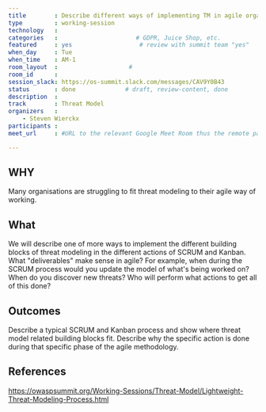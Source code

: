 ```yaml
---
title        : Describe different ways of implementing TM in agile organisations
type         : working-session
technology   :
categories   :                      # GDPR, Juice Shop, etc.
featured     : yes                   # review with summit team "yes"
when_day     : Tue
when_time    : AM-1
room_layout  :                    #
room_id      :
session_slack: https://os-summit.slack.com/messages/CAV9Y0B43
status       : done              # draft, review-content, done
description  :
track        : Threat Model
organizers   :
    - Steven Wierckx
participants :
meet_url     : #URL to the relevant Google Meet Room thus the remote participants can join a session

---
```


## WHY

Many organisations are struggling to fit threat modeling to their agile way of working.

## What

We will describe one of more ways to implement the different building blocks of threat modeling in the different actions of SCRUM and Kanban.  What "deliverables" make sense in agile?
For example, when during the SCRUM process would you update the model of what's being worked on? When do you discover new threats? Who will perform what actions to get all of this done?

## Outcomes

Describe a typical SCRUM and Kanban process and show where threat model related building blocks fit. Describe why the specific action is done during that specific phase of the agile methodology.

## References

https://owaspsummit.org/Working-Sessions/Threat-Model/Lightweight-Threat-Modeling-Process.html
